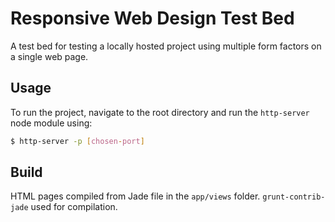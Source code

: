 # Responsive Web Design Test Bed

A test bed for testing a locally hosted project using multiple form factors on
a single web page.

## Usage

To run the project, navigate to the root directory and run the `http-server` node
module using:

```bash
$ http-server -p [chosen-port]
```

## Build

HTML pages compiled from Jade file in the `app/views` folder. `grunt-contrib-jade`
used for compilation.
